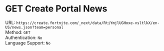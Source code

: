 # GET Create Portal News

URL: `https://create.fortnite.com/_next/data/RtiYmjlUGHoxe-vsltlkX/en-US/news.json?team=personal` \
Method: `GET` \
Authentication: `No` \
Language Support: `No`

